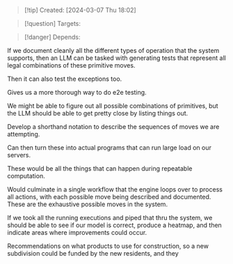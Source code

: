 
>[!tip] Created: [2024-03-07 Thu 18:02]

>[!question] Targets: 

>[!danger] Depends: 

If we document cleanly all the different types of operation that the system supports, then an LLM can be tasked with generating tests that represent all legal combinations of these primitive moves.

Then it can also test the exceptions too.

Gives us a more thorough way to do e2e testing.

We might be able to figure out all possible combinations of primitives, but the LLM should be able to get pretty close by listing things out.

Develop a shorthand notation to describe the sequences of moves we are attempting.

Can then turn these into actual programs that can run large load on our servers.

These would be all the things that can happen during repeatable computation.

Would culminate in a single workflow that the engine loops over to process all actions, with each possible move being described and documented.  These are the exhaustive possible moves in the system.

If we took all the running executions and piped that thru the system, we should be able to see if our model is correct, produce a heatmap, and then indicate areas where improvements could occur.

Recommendations on what products to use for construction, so a new subdivision could be funded by the new residents, and they 